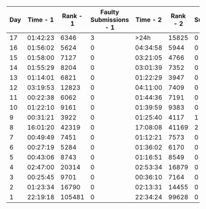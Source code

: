 
| Day | Time - 1 | Rank - 1 | Faulty Submissions - 1 | Time - 2 | Rank - 2 | Faulty Submissions - 2 |
|-----|----------|----------|------------------------|----------|----------|------------------------|
| 17  | 01:42:23 | 6346     | 3                      | \>24h    | 15825    | 0                      |
| 16  | 01:56:02 | 5624     | 0                      | 04:34:58 | 5944     | 0                      |
| 15  | 01:58:00 | 7127     | 0                      | 03:21:05 | 4766     | 0                      |
| 14  | 01:55:29 | 8204     | 0                      | 03:01:39 | 7352     | 0                      |
| 13  | 01:14:01 | 6821     | 0                      | 01:22:29 | 3947     | 0                      |
| 12  | 03:19:53 | 12823    | 0                      | 04:11:00 | 7409     | 0                      |
| 11  | 00:22:38 | 6062     | 0                      | 01:44:36 | 7191     | 0                      |
| 10  | 01:22:10 | 9161     | 0                      | 01:39:59 | 9383     | 0                      |
| 9   | 00:31:21 | 3922     | 0                      | 01:25:40 | 4117     | 1                      |
| 8   | 16:01:20 | 42319    | 0                      | 17:08:08 | 41169    | 2                      |
| 7   | 00:49:49 | 7451     | 0                      | 01:12:21 | 7573     | 0                      |
| 6   | 00:27:19 | 5284     | 0                      | 01:36:02 | 6170     | 0                      |
| 5   | 00:43:06 | 8743     | 0                      | 01:16:51 | 8549     | 0                      |
| 4   | 02:47:00 | 20314    | 0                      | 02:53:34 | 16879    | 0                      |
| 3   | 00:25:45 | 9701     | 0                      | 00:36:10 | 7164     | 0                      |
| 2   | 01:23:34 | 16790    | 0                      | 02:13:31 | 14455    | 0                      |
| 1   | 22:19:18 | 105481   | 0                      | 22:34:24 | 99628    | 0                      |